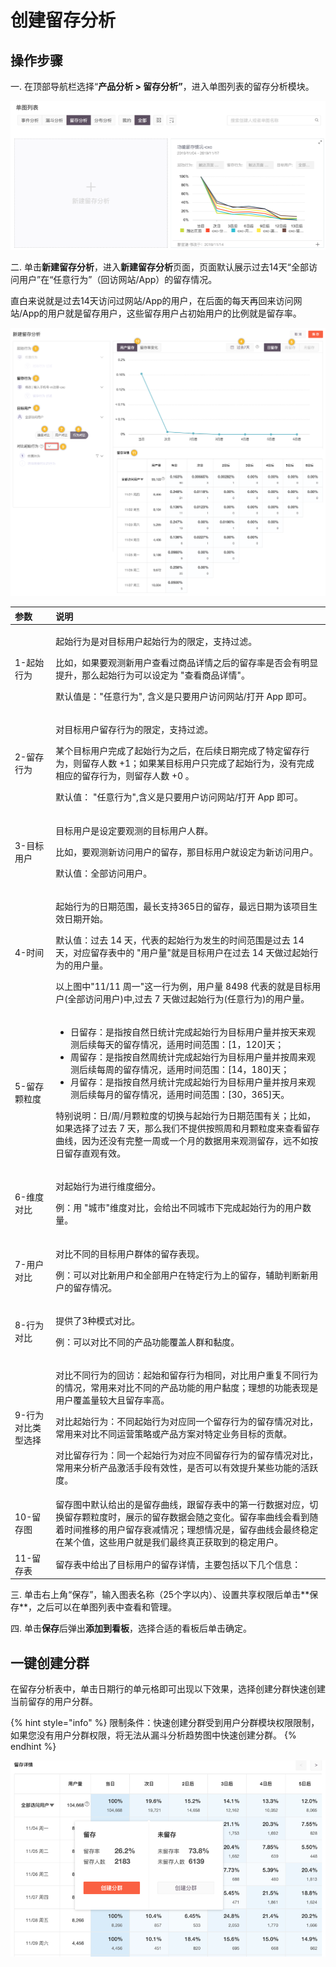 # 创建留存分析

## 操作步骤

一. 在顶部导航栏选择“**产品分析 &gt; 留存分析”**，进入单图列表的留存分析模块。

![](../../../.gitbook/assets/image%20%2878%29.png)

二.  单击**新建留存分析**，进入**新建留存分析**页面，页面默认展示过去14天“全部访问用户”在“任意行为”（回访网站/App）的留存情况。

直白来说就是过去14天访问过网站/App的用户，在后面的每天再回来访问网站/App的用户就是留存用户，这些留存用户占初始用户的比例就是留存率。

![](../../../.gitbook/assets/image%20%28140%29.png)

<table>
  <thead>
    <tr>
      <th style="text-align:left">&#x53C2;&#x6570;</th>
      <th style="text-align:left">&#x8BF4;&#x660E;</th>
    </tr>
  </thead>
  <tbody>
    <tr>
      <td style="text-align:left">1-&#x8D77;&#x59CB;&#x884C;&#x4E3A;</td>
      <td style="text-align:left">
        <p>&#x8D77;&#x59CB;&#x884C;&#x4E3A;&#x662F;&#x5BF9;&#x76EE;&#x6807;&#x7528;&#x6237;&#x8D77;&#x59CB;&#x884C;&#x4E3A;&#x7684;&#x9650;&#x5B9A;&#xFF0C;&#x652F;&#x6301;&#x8FC7;&#x6EE4;&#x3002;</p>
        <p>&#x6BD4;&#x5982;&#xFF0C;&#x5982;&#x679C;&#x8981;&#x89C2;&#x6D4B;&#x65B0;&#x7528;&#x6237;&#x67E5;&#x770B;&#x8FC7;&#x5546;&#x54C1;&#x8BE6;&#x60C5;&#x4E4B;&#x540E;&#x7684;&#x7559;&#x5B58;&#x7387;&#x662F;&#x5426;&#x4F1A;&#x6709;&#x660E;&#x663E;&#x63D0;&#x5347;&#xFF0C;&#x90A3;&#x4E48;&#x8D77;&#x59CB;&#x884C;&#x4E3A;&#x53EF;&#x4EE5;&#x8BBE;&#x5B9A;&#x4E3A;
          &quot;&#x67E5;&#x770B;&#x5546;&#x54C1;&#x8BE6;&#x60C5;&quot;&#x3002;</p>
        <p>&#x9ED8;&#x8BA4;&#x503C;&#x662F;&#xFF1A;&quot;&#x4EFB;&#x610F;&#x884C;&#x4E3A;&quot;,
          &#x542B;&#x4E49;&#x662F;&#x53EA;&#x8981;&#x7528;&#x6237;&#x8BBF;&#x95EE;&#x7F51;&#x7AD9;/&#x6253;&#x5F00;
          App &#x5373;&#x53EF;&#x3002;</p>
      </td>
    </tr>
    <tr>
      <td style="text-align:left">2-&#x7559;&#x5B58;&#x884C;&#x4E3A;</td>
      <td style="text-align:left">
        <p>&#x5BF9;&#x76EE;&#x6807;&#x7528;&#x6237;&#x7559;&#x5B58;&#x884C;&#x4E3A;&#x7684;&#x9650;&#x5B9A;&#xFF0C;&#x652F;&#x6301;&#x8FC7;&#x6EE4;&#x3002;</p>
        <p>&#x67D0;&#x4E2A;&#x76EE;&#x6807;&#x7528;&#x6237;&#x5B8C;&#x6210;&#x4E86;&#x8D77;&#x59CB;&#x884C;&#x4E3A;&#x4E4B;&#x540E;&#xFF0C;&#x5728;&#x540E;&#x7EED;&#x65E5;&#x671F;&#x5B8C;&#x6210;&#x4E86;&#x7279;&#x5B9A;&#x7559;&#x5B58;&#x884C;&#x4E3A;&#xFF0C;&#x5219;&#x7559;&#x5B58;&#x4EBA;&#x6570;
          +1&#xFF1B;&#x5982;&#x679C;&#x67D0;&#x76EE;&#x6807;&#x7528;&#x6237;&#x53EA;&#x5B8C;&#x6210;&#x4E86;&#x8D77;&#x59CB;&#x884C;&#x4E3A;&#xFF0C;&#x6CA1;&#x6709;&#x5B8C;&#x6210;&#x76F8;&#x5E94;&#x7684;&#x7559;&#x5B58;&#x884C;&#x4E3A;&#xFF0C;&#x5219;&#x7559;&#x5B58;&#x4EBA;&#x6570;
          +0 &#x3002;</p>
        <p>&#x9ED8;&#x8BA4;&#x503C;&#xFF1A; &quot;&#x4EFB;&#x610F;&#x884C;&#x4E3A;&quot;,&#x542B;&#x4E49;&#x662F;&#x53EA;&#x8981;&#x7528;&#x6237;&#x8BBF;&#x95EE;&#x7F51;&#x7AD9;/&#x6253;&#x5F00;
          App &#x5373;&#x53EF;&#x3002;</p>
      </td>
    </tr>
    <tr>
      <td style="text-align:left">3-&#x76EE;&#x6807;&#x7528;&#x6237;</td>
      <td style="text-align:left">
        <p>&#x76EE;&#x6807;&#x7528;&#x6237;&#x662F;&#x8BBE;&#x5B9A;&#x8981;&#x89C2;&#x6D4B;&#x7684;&#x76EE;&#x6807;&#x7528;&#x6237;&#x4EBA;&#x7FA4;&#x3002;</p>
        <p>&#x6BD4;&#x5982;&#xFF0C;&#x8981;&#x89C2;&#x6D4B;&#x65B0;&#x8BBF;&#x95EE;&#x7528;&#x6237;&#x7684;&#x7559;&#x5B58;&#xFF0C;&#x90A3;&#x76EE;&#x6807;&#x7528;&#x6237;&#x5C31;&#x8BBE;&#x5B9A;&#x4E3A;&#x65B0;&#x8BBF;&#x95EE;&#x7528;&#x6237;&#x3002;</p>
        <p>&#x9ED8;&#x8BA4;&#x503C;&#xFF1A;&#x5168;&#x90E8;&#x8BBF;&#x95EE;&#x7528;&#x6237;&#x3002;</p>
      </td>
    </tr>
    <tr>
      <td style="text-align:left">4-&#x65F6;&#x95F4;</td>
      <td style="text-align:left">
        <p>&#x8D77;&#x59CB;&#x884C;&#x4E3A;&#x7684;&#x65E5;&#x671F;&#x8303;&#x56F4;&#xFF0C;&#x6700;&#x957F;&#x652F;&#x6301;365&#x65E5;&#x7684;&#x7559;&#x5B58;&#xFF0C;&#x6700;&#x8FDC;&#x65E5;&#x671F;&#x4E3A;&#x8BE5;&#x9879;&#x76EE;&#x751F;&#x6548;&#x65E5;&#x671F;&#x5F00;&#x59CB;&#x3002;</p>
        <p>&#x9ED8;&#x8BA4;&#x503C;&#xFF1A;&#x8FC7;&#x53BB; 14 &#x5929;&#xFF0C;&#x4EE3;&#x8868;&#x7684;&#x8D77;&#x59CB;&#x884C;&#x4E3A;&#x53D1;&#x751F;&#x7684;&#x65F6;&#x95F4;&#x8303;&#x56F4;&#x662F;&#x8FC7;&#x53BB;
          14 &#x5929;&#xFF0C;&#x5BF9;&#x5E94;&#x7559;&#x5B58;&#x8868;&#x4E2D;&#x7684;
          &quot;&#x7528;&#x6237;&#x91CF;&quot;&#x5C31;&#x662F;&#x76EE;&#x6807;&#x7528;&#x6237;&#x5728;&#x8FC7;&#x53BB;
          14 &#x5929;&#x505A;&#x8FC7;&#x8D77;&#x59CB;&#x884C;&#x4E3A;&#x7684;&#x7528;&#x6237;&#x91CF;&#x3002;</p>
        <p>&#x4EE5;&#x4E0A;&#x56FE;&#x4E2D;&quot;11/11 &#x5468;&#x4E00;&quot;&#x8FD9;&#x4E00;&#x884C;&#x4E3A;&#x4F8B;&#xFF0C;&#x7528;&#x6237;&#x91CF;
          8498 &#x4EE3;&#x8868;&#x7684;&#x5C31;&#x662F;&#x76EE;&#x6807;&#x7528;&#x6237;(&#x5168;&#x90E8;&#x8BBF;&#x95EE;&#x7528;&#x6237;)&#x4E2D;,&#x8FC7;&#x53BB;
          7 &#x5929;&#x505A;&#x8FC7;&#x8D77;&#x59CB;&#x884C;&#x4E3A;(&#x4EFB;&#x610F;&#x884C;&#x4E3A;)&#x7684;&#x7528;&#x6237;&#x91CF;&#x3002;</p>
      </td>
    </tr>
    <tr>
      <td style="text-align:left">5-&#x7559;&#x5B58;&#x9897;&#x7C92;&#x5EA6;</td>
      <td style="text-align:left">
        <ul>
          <li>&#x65E5;&#x7559;&#x5B58;&#xFF1A;&#x662F;&#x6307;&#x6309;&#x81EA;&#x7136;&#x65E5;&#x7EDF;&#x8BA1;&#x5B8C;&#x6210;&#x8D77;&#x59CB;&#x884C;&#x4E3A;&#x76EE;&#x6807;&#x7528;&#x6237;&#x91CF;&#x5E76;&#x6309;&#x5929;&#x6765;&#x89C2;&#x6D4B;&#x540E;&#x7EED;&#x6BCF;&#x5929;&#x7684;&#x7559;&#x5B58;&#x60C5;&#x51B5;&#xFF0C;&#x9002;&#x7528;&#x65F6;&#x95F4;&#x8303;&#x56F4;&#xFF1A;[1&#xFF0C;120]&#x5929;&#xFF1B;</li>
          <li>&#x5468;&#x7559;&#x5B58;&#xFF1A;&#x662F;&#x6307;&#x6309;&#x81EA;&#x7136;&#x5468;&#x7EDF;&#x8BA1;&#x5B8C;&#x6210;&#x8D77;&#x59CB;&#x884C;&#x4E3A;&#x76EE;&#x6807;&#x7528;&#x6237;&#x91CF;&#x5E76;&#x6309;&#x5468;&#x6765;&#x89C2;&#x6D4B;&#x540E;&#x7EED;&#x6BCF;&#x5468;&#x7684;&#x7559;&#x5B58;&#x60C5;&#x51B5;&#xFF0C;&#x9002;&#x7528;&#x65F6;&#x95F4;&#x8303;&#x56F4;&#xFF1A;[14&#xFF0C;180]&#x5929;&#xFF1B;</li>
          <li>&#x6708;&#x7559;&#x5B58;&#xFF1A;&#x662F;&#x6307;&#x6309;&#x81EA;&#x7136;&#x6708;&#x7EDF;&#x8BA1;&#x5B8C;&#x6210;&#x8D77;&#x59CB;&#x884C;&#x4E3A;&#x76EE;&#x6807;&#x7528;&#x6237;&#x91CF;&#x5E76;&#x6309;&#x6708;&#x6765;&#x89C2;&#x6D4B;&#x540E;&#x7EED;&#x6BCF;&#x6708;&#x7684;&#x7559;&#x5B58;&#x60C5;&#x51B5;&#xFF0C;&#x9002;&#x7528;&#x65F6;&#x95F4;&#x8303;&#x56F4;&#xFF1A;[30&#xFF0C;365]&#x5929;&#x3002;</li>
        </ul>
        <p>&#x7279;&#x522B;&#x8BF4;&#x660E;&#xFF1A;&#x65E5;/&#x5468;/&#x6708;&#x9897;&#x7C92;&#x5EA6;&#x7684;&#x5207;&#x6362;&#x4E0E;&#x8D77;&#x59CB;&#x884C;&#x4E3A;&#x65E5;&#x671F;&#x8303;&#x56F4;&#x6709;&#x5173;&#xFF1B;&#x6BD4;&#x5982;&#xFF0C;&#x5982;&#x679C;&#x9009;&#x62E9;&#x4E86;&#x8FC7;&#x53BB;
          7 &#x5929;&#xFF0C;&#x90A3;&#x4E48;&#x6211;&#x4EEC;&#x4E0D;&#x63D0;&#x4F9B;&#x6309;&#x7167;&#x5468;&#x548C;&#x6708;&#x9897;&#x7C92;&#x5EA6;&#x6765;&#x67E5;&#x770B;&#x7559;&#x5B58;&#x66F2;&#x7EBF;&#xFF0C;&#x56E0;&#x4E3A;&#x8FD8;&#x6CA1;&#x6709;&#x5B8C;&#x6574;&#x4E00;&#x5468;&#x6216;&#x4E00;&#x4E2A;&#x6708;&#x7684;&#x6570;&#x636E;&#x7528;&#x6765;&#x89C2;&#x6D4B;&#x7559;&#x5B58;&#xFF0C;&#x8FDC;&#x4E0D;&#x5982;&#x6309;&#x65E5;&#x7559;&#x5B58;&#x76F4;&#x89C2;&#x6709;&#x6548;&#x3002;</p>
      </td>
    </tr>
    <tr>
      <td style="text-align:left">6-&#x7EF4;&#x5EA6;&#x5BF9;&#x6BD4;</td>
      <td style="text-align:left">
        <p>&#x5BF9;&#x8D77;&#x59CB;&#x884C;&#x4E3A;&#x8FDB;&#x884C;&#x7EF4;&#x5EA6;&#x7EC6;&#x5206;&#x3002;</p>
        <p>&#x4F8B;&#xFF1A;&#x7528; &quot;&#x57CE;&#x5E02;&quot;&#x7EF4;&#x5EA6;&#x5BF9;&#x6BD4;&#xFF0C;&#x4F1A;&#x7ED9;&#x51FA;&#x4E0D;&#x540C;&#x57CE;&#x5E02;&#x4E0B;&#x5B8C;&#x6210;&#x8D77;&#x59CB;&#x884C;&#x4E3A;&#x7684;&#x7528;&#x6237;&#x6570;&#x91CF;&#x3002;</p>
      </td>
    </tr>
    <tr>
      <td style="text-align:left">7-&#x7528;&#x6237;&#x5BF9;&#x6BD4;</td>
      <td style="text-align:left">
        <p>&#x5BF9;&#x6BD4;&#x4E0D;&#x540C;&#x7684;&#x76EE;&#x6807;&#x7528;&#x6237;&#x7FA4;&#x4F53;&#x7684;&#x7559;&#x5B58;&#x8868;&#x73B0;&#x3002;</p>
        <p>&#x4F8B;&#xFF1A;&#x53EF;&#x4EE5;&#x5BF9;&#x6BD4;&#x65B0;&#x7528;&#x6237;&#x548C;&#x5168;&#x90E8;&#x7528;&#x6237;&#x5728;&#x7279;&#x5B9A;&#x884C;&#x4E3A;&#x4E0A;&#x7684;&#x7559;&#x5B58;&#xFF0C;&#x8F85;&#x52A9;&#x5224;&#x65AD;&#x65B0;&#x7528;&#x6237;&#x7684;&#x7559;&#x5B58;&#x60C5;&#x51B5;&#x3002;</p>
      </td>
    </tr>
    <tr>
      <td style="text-align:left">8-&#x884C;&#x4E3A;&#x5BF9;&#x6BD4;</td>
      <td style="text-align:left">
        <p>&#x63D0;&#x4F9B;&#x4E86;3&#x79CD;&#x6A21;&#x5F0F;&#x5BF9;&#x6BD4;&#x3002;</p>
        <p>&#x4F8B;&#xFF1A;&#x53EF;&#x4EE5;&#x5BF9;&#x6BD4;&#x4E0D;&#x540C;&#x7684;&#x4EA7;&#x54C1;&#x529F;&#x80FD;&#x8986;&#x76D6;&#x4EBA;&#x7FA4;&#x548C;&#x9ECF;&#x5EA6;&#x3002;</p>
      </td>
    </tr>
    <tr>
      <td style="text-align:left">9-&#x884C;&#x4E3A;&#x5BF9;&#x6BD4;&#x7C7B;&#x578B;&#x9009;&#x62E9;</td>
      <td
      style="text-align:left">
        <p>&#x5BF9;&#x6BD4;&#x4E0D;&#x540C;&#x884C;&#x4E3A;&#x7684;&#x56DE;&#x8BBF;&#xFF1A;&#x8D77;&#x59CB;&#x548C;&#x7559;&#x5B58;&#x884C;&#x4E3A;&#x76F8;&#x540C;&#xFF0C;&#x5BF9;&#x6BD4;&#x7528;&#x6237;&#x91CD;&#x590D;&#x4E0D;&#x540C;&#x884C;&#x4E3A;&#x7684;&#x60C5;&#x51B5;&#xFF0C;&#x5E38;&#x7528;&#x6765;&#x5BF9;&#x6BD4;&#x4E0D;&#x540C;&#x7684;&#x4EA7;&#x54C1;&#x529F;&#x80FD;&#x7684;&#x7528;&#x6237;&#x9ECF;&#x5EA6;&#xFF1B;&#x7406;&#x60F3;&#x7684;&#x529F;&#x80FD;&#x8868;&#x73B0;&#x662F;&#x7528;&#x6237;&#x8986;&#x76D6;&#x91CF;&#x8F83;&#x5927;&#x4E14;&#x7559;&#x5B58;&#x7387;&#x9AD8;&#x3002;</p>
        <p>&#x5BF9;&#x6BD4;&#x8D77;&#x59CB;&#x884C;&#x4E3A;&#xFF1A;&#x4E0D;&#x540C;&#x8D77;&#x59CB;&#x884C;&#x4E3A;&#x5BF9;&#x5E94;&#x540C;&#x4E00;&#x4E2A;&#x7559;&#x5B58;&#x884C;&#x4E3A;&#x7684;&#x7559;&#x5B58;&#x60C5;&#x51B5;&#x5BF9;&#x6BD4;&#xFF0C;&#x5E38;&#x7528;&#x6765;&#x5BF9;&#x6BD4;&#x4E0D;&#x540C;&#x8FD0;&#x8425;&#x7B56;&#x7565;&#x6216;&#x4EA7;&#x54C1;&#x65B9;&#x6848;&#x5BF9;&#x7279;&#x5B9A;&#x4E1A;&#x52A1;&#x76EE;&#x6807;&#x7684;&#x8D21;&#x732E;&#x3002;</p>
        <p>&#x5BF9;&#x6BD4;&#x7559;&#x5B58;&#x884C;&#x4E3A;&#xFF1A;&#x540C;&#x4E00;&#x4E2A;&#x8D77;&#x59CB;&#x884C;&#x4E3A;&#x5BF9;&#x5E94;&#x4E0D;&#x540C;&#x7559;&#x5B58;&#x884C;&#x4E3A;&#x7684;&#x7559;&#x5B58;&#x60C5;&#x51B5;&#x5BF9;&#x6BD4;&#xFF0C;&#x5E38;&#x7528;&#x6765;&#x5206;&#x6790;&#x4EA7;&#x54C1;&#x6FC0;&#x6D3B;&#x624B;&#x6BB5;&#x6709;&#x6548;&#x6027;&#xFF0C;&#x662F;&#x5426;&#x53EF;&#x4EE5;&#x6709;&#x6548;&#x63D0;&#x5347;&#x67D0;&#x4E9B;&#x529F;&#x80FD;&#x7684;&#x6D3B;&#x8DC3;&#x5EA6;&#x3002;</p>
        </td>
    </tr>
    <tr>
      <td style="text-align:left">10-&#x7559;&#x5B58;&#x56FE;</td>
      <td style="text-align:left">&#x7559;&#x5B58;&#x56FE;&#x4E2D;&#x9ED8;&#x8BA4;&#x7ED9;&#x51FA;&#x7684;&#x662F;&#x7559;&#x5B58;&#x66F2;&#x7EBF;&#xFF0C;&#x8DDF;&#x7559;&#x5B58;&#x8868;&#x4E2D;&#x7684;&#x7B2C;&#x4E00;&#x884C;&#x6570;&#x636E;&#x5BF9;&#x5E94;&#xFF0C;&#x5207;&#x6362;&#x7559;&#x5B58;&#x9897;&#x7C92;&#x5EA6;&#x65F6;&#xFF0C;&#x5C55;&#x793A;&#x7684;&#x7559;&#x5B58;&#x6570;&#x636E;&#x4F1A;&#x968F;&#x4E4B;&#x53D8;&#x5316;&#x3002;&#x7559;&#x5B58;&#x7387;&#x66F2;&#x7EBF;&#x4F1A;&#x770B;&#x5230;&#x968F;&#x7740;&#x65F6;&#x95F4;&#x63A8;&#x79FB;&#x7684;&#x7528;&#x6237;&#x7559;&#x5B58;&#x8870;&#x51CF;&#x60C5;&#x51B5;&#xFF1B;&#x7406;&#x60F3;&#x60C5;&#x51B5;&#x662F;&#xFF0C;&#x7559;&#x5B58;&#x66F2;&#x7EBF;&#x4F1A;&#x6700;&#x7EC8;&#x7A33;&#x5B9A;&#x5728;&#x67D0;&#x4E2A;&#x503C;&#xFF0C;&#x8FD9;&#x4E9B;&#x7528;&#x6237;&#x5C31;&#x662F;&#x6211;&#x4EEC;&#x6700;&#x7EC8;&#x771F;&#x6B63;&#x83B7;&#x53D6;&#x5230;&#x7684;&#x7A33;&#x5B9A;&#x7528;&#x6237;&#x3002;</td>
    </tr>
    <tr>
      <td style="text-align:left">11-&#x7559;&#x5B58;&#x8868;</td>
      <td style="text-align:left">&#x7559;&#x5B58;&#x8868;&#x4E2D;&#x7ED9;&#x51FA;&#x4E86;&#x76EE;&#x6807;&#x7528;&#x6237;&#x7684;&#x7559;&#x5B58;&#x8BE6;&#x60C5;&#xFF0C;&#x4E3B;&#x8981;&#x5305;&#x62EC;&#x4EE5;&#x4E0B;&#x51E0;&#x4E2A;&#x4FE1;&#x606F;&#xFF1A;</td>
    </tr>
  </tbody>
</table>三. 单击右上角“保存”，输入图表名称（25个字以内）、设置共享权限后单击**保存**，之后可以在单图列表中查看和管理。

四. 单击**保存**后弹出**添加到看板**，选择合适的看板后单击确定。

## 一键创建分群

在留存分析表中，单击日期行的单元格即可出现以下效果，选择创建分群快速创建当前留存的用户分群。

{% hint style="info" %}
限制条件：快速创建分群受到用户分群模块权限限制，如果您没有用户分群权限，将无法从漏斗分析趋势图中快速创建分群。
{% endhint %}

![](../../../.gitbook/assets/image%20%28210%29.png)





